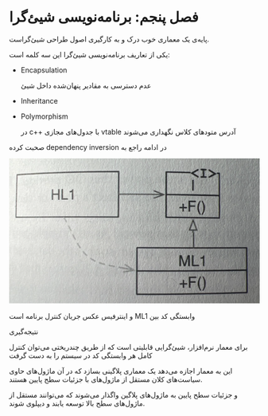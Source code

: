 # فصل پنجم: برنامه‌نویسی شیئ‌گرا

پایه‌ی یک معماری خوب درک و به کارگیری اصول طراحی شیئ‌گراست.

یکی از تعاریف برنامه‌نویسی شیئ‌گرا این سه کلمه است:

- Encapsulation
    
    عدم دسترسی به مقادیر پنهان‌شده داخل شیئ
    
- Inheritance
- Polymorphism
    
    در c++ با جدول‌های مجازی vtable  آدرس متودهای کلاس نگهداری می‌شوند
    

‫در ادامه راجع به dependency inversion  صحبت کرده 

![Untitled](%D9%81%D8%B5%D9%84%20%D9%BE%D9%86%D8%AC%D9%85%20%D8%A8%D8%B1%D9%86%D8%A7%D9%85%D9%87%E2%80%8C%D9%86%D9%88%DB%8C%D8%B3%DB%8C%20%D8%B4%DB%8C%D9%8A%D9%94%E2%80%8C%DA%AF%D8%B1%D8%A7%20f741299fa22c4cdba1c9b74d619dfd3d/Untitled.png)

‫ وابستگی کد بین ML1 و اینترفیس عکس جریان کنترل برنامه است

نتیجه‌گیری 

برای معمار نرم‌افزار، شیئ‌گرایی قابلیتی است که از طریق چندریختی می‌توان کنترل کامل هر وابستگی کد در سیستم را به دست گرفت 

این به معمار اجازه می‌دهد یک معماری پلاگینی بسازد که در آن ماژول‌های حاوی سیاست‌های کلان مستقل از ماژول‌های با جزئیات سطح پایین هستند.

و جزئیات سطح پایین به ماژول‌های پلاگین واگذار می‌شوند که می‌توانند مستقل از ماژول‌های سطح بالا توسعه یابند و دیپلوی شوند.